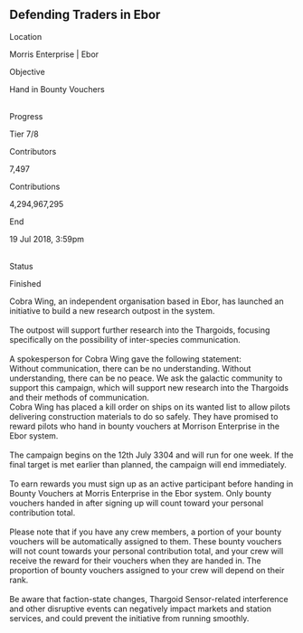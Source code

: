 ## Defending Traders in Ebor

Location

Morris Enterprise \| Ebor

Objective

Hand in Bounty Vouchers

\
Progress

Tier 7/8

Contributors

7,497

Contributions

4,294,967,295

End

19 Jul 2018, 3:59pm

\
Status

Finished

Cobra Wing, an independent organisation based in Ebor, has launched an
initiative to build a new research outpost in the system.\
\
The outpost will support further research into the Thargoids, focusing
specifically on the possibility of inter-species communication.\
\
A spokesperson for Cobra Wing gave the following statement:\
Without communication, there can be no understanding. Without
understanding, there can be no peace. We ask the galactic community to
support this campaign, which will support new research into the
Thargoids and their methods of communication.\
Cobra Wing has placed a kill order on ships on its wanted list to allow
pilots delivering construction materials to do so safely. They have
promised to reward pilots who hand in bounty vouchers at Morrison
Enterprise in the Ebor system.\
\
The campaign begins on the 12th July 3304 and will run for one week. If
the final target is met earlier than planned, the campaign will end
immediately.\
\
To earn rewards you must sign up as an active participant before handing
in Bounty Vouchers at Morris Enterprise in the Ebor system. Only bounty
vouchers handed in after signing up will count toward your personal
contribution total.\
\
Please note that if you have any crew members, a portion of your bounty
vouchers will be automatically assigned to them. These bounty vouchers
will not count towards your personal contribution total, and your crew
will receive the reward for their vouchers when they are handed in. The
proportion of bounty vouchers assigned to your crew will depend on their
rank.\
\
Be aware that faction-state changes, Thargoid Sensor-related
interference and other disruptive events can negatively impact markets
and station services, and could prevent the initiative from running
smoothly.
